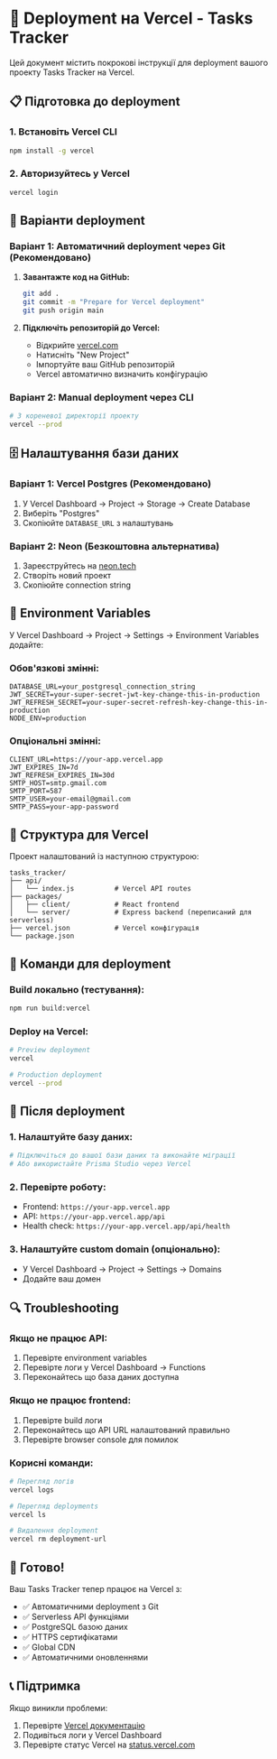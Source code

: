 # 🚀 Deployment на Vercel - Tasks Tracker

Цей документ містить покрокові інструкції для deployment вашого проекту Tasks Tracker на Vercel.

## 📋 Підготовка до deployment

### 1. Встановіть Vercel CLI
```bash
npm install -g vercel
```

### 2. Авторизуйтесь у Vercel
```bash
vercel login
```

## 🎯 Варіанти deployment

### Варіант 1: Автоматичний deployment через Git (Рекомендовано)

1. **Завантажте код на GitHub:**
   ```bash
   git add .
   git commit -m "Prepare for Vercel deployment"
   git push origin main
   ```

2. **Підключіть репозиторій до Vercel:**
   - Відкрийте [vercel.com](https://vercel.com)
   - Натисніть "New Project"
   - Імпортуйте ваш GitHub репозиторій
   - Vercel автоматично визначить конфігурацію

### Варіант 2: Manual deployment через CLI

```bash
# З кореневої директорії проекту
vercel --prod
```

## 🗄️ Налаштування бази даних

### Варіант 1: Vercel Postgres (Рекомендовано)
1. У Vercel Dashboard → Project → Storage → Create Database
2. Виберіть "Postgres"
3. Скопіюйте `DATABASE_URL` з налаштувань

### Варіант 2: Neon (Безкоштовна альтернатива)
1. Зареєструйтесь на [neon.tech](https://neon.tech)
2. Створіть новий проект
3. Скопіюйте connection string

## 🔧 Environment Variables

У Vercel Dashboard → Project → Settings → Environment Variables додайте:

### Обов'язкові змінні:
```env
DATABASE_URL=your_postgresql_connection_string
JWT_SECRET=your-super-secret-jwt-key-change-this-in-production
JWT_REFRESH_SECRET=your-super-secret-refresh-key-change-this-in-production
NODE_ENV=production
```

### Опціональні змінні:
```env
CLIENT_URL=https://your-app.vercel.app
JWT_EXPIRES_IN=7d
JWT_REFRESH_EXPIRES_IN=30d
SMTP_HOST=smtp.gmail.com
SMTP_PORT=587
SMTP_USER=your-email@gmail.com
SMTP_PASS=your-app-password
```

## 📁 Структура для Vercel

Проект налаштований із наступною структурою:
```
tasks_tracker/
├── api/
│   └── index.js          # Vercel API routes
├── packages/
│   ├── client/           # React frontend
│   └── server/           # Express backend (переписаний для serverless)
├── vercel.json           # Vercel конфігурація
└── package.json
```

## 🔧 Команди для deployment

### Build локально (тестування):
```bash
npm run build:vercel
```

### Deploy на Vercel:
```bash
# Preview deployment
vercel

# Production deployment
vercel --prod
```

## 🎯 Після deployment

### 1. Налаштуйте базу даних:
```bash
# Підключіться до вашої бази даних та виконайте міграції
# Або використайте Prisma Studio через Vercel
```

### 2. Перевірте роботу:
- Frontend: `https://your-app.vercel.app`
- API: `https://your-app.vercel.app/api`
- Health check: `https://your-app.vercel.app/api/health`

### 3. Налаштуйте custom domain (опціонально):
- У Vercel Dashboard → Project → Settings → Domains
- Додайте ваш домен

## 🔍 Troubleshooting

### Якщо не працює API:
1. Перевірте environment variables
2. Перевірте логи у Vercel Dashboard → Functions
3. Переконайтесь що база даних доступна

### Якщо не працює frontend:
1. Перевірте build логи
2. Переконайтесь що API URL налаштований правильно
3. Перевірте browser console для помилок

### Корисні команди:
```bash
# Перегляд логів
vercel logs

# Перегляд deployments
vercel ls

# Видалення deployment
vercel rm deployment-url
```

## 🎉 Готово!

Ваш Tasks Tracker тепер працює на Vercel з:
- ✅ Автоматичними deployment з Git
- ✅ Serverless API функціями
- ✅ PostgreSQL базою даних
- ✅ HTTPS сертифікатами
- ✅ Global CDN
- ✅ Автоматичними оновленнями

## 📞 Підтримка

Якщо виникли проблеми:
1. Перевірте [Vercel документацію](https://vercel.com/docs)
2. Подивіться логи у Vercel Dashboard
3. Перевірте статус Vercel на [status.vercel.com](https://status.vercel.com) 